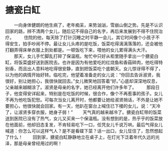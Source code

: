 # 搪瓷白缸
　　一向身体健朗的他生病了，老年痴呆，来势汹汹，雪崩山倒之势。先是不认识回家的路，辨不清两个女儿，随后记不得自己的名字，再后来发展到不得不住院治疗。 
　　住院的他，每天除了打针沉睡之时平静一会儿，其它时间像个小孩子不得安生，拍手吵闹不停。最让女儿头疼的是吃饭，饭菜吃得漓漓落落的，还会被他打翻弄得床单衣服上到处都是。一顿饭吃下来，喂他的女儿累得满头大汗。 
　　那天，女儿手忙脚乱打碎了保温瓶，匆忙中只好从柜里随手拿出一个搪瓷白缸，将饭菜盛好送到医院去。也许是因为有他爱吃的红烧鱼和香菇碎肉，他吃得特别香，而且出人意料地吃得很安静，直到把饭菜吃个底朝天。女儿惊讶得不得了，以为他的病情开始好转。临吃完，他望着准备走的女儿说：“你回去告诉淑贤，我很好，别让她担心，我很快就回去。”女儿微笑地回答着“好。”心底却深深地叹息，父亲越来越糊涂了。淑贤是母亲的名字，她已经离开他们许多年了。 
　　那段日子，他变得安详起来，特别是在吃饭的时候，很合作，像个不再惹事的孩子。女儿不再为他吃饭犯愁。可每次当女儿离开时，他都要让她给淑贤捎话，不外是让她不要担心，他很快就会回家。有一天，他趴在窗台上喊住已下楼的女儿，说：“天冷了，让淑贤多穿衣服，她身子弱！” 
　　天气真的越来越冷了。搪瓷白缸带的饭菜送到医院已没有了热气，女儿又买来一个保温瓶。没有想到的是，热乎乎的饭菜放在他面前，他却旧态复发，不肯轻易吃下一口，任凭女儿千说万哄。最后气得女儿喊道：你怎么可以这样气人？是不是看碟下菜？话一出口，女儿怔住了，忽然想起了什么！ 
　　回到家，搪瓷白缸静静地立在桌子上，在灯光下泛着年代久远的光泽，那是母亲曾经用过的啊！
 